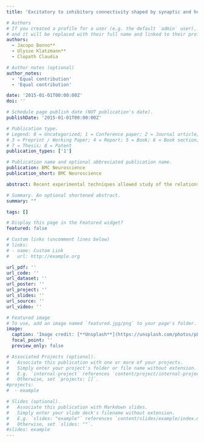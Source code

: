 ```yaml
---
title: 'Excitatory to inhibitory connectivity shaped by synaptic and homeostatic plasticity'

# Authors
# If you created a profile for a user (e.g. the default `admin` user), write the username (folder name) here
# and it will be replaced with their full name and linked to their profile.
authors:
  - Jacopo Bonno** 
  - Ulysse Klatzmann**
  - Clopath Claudia 

# Author notes (optional)
author_notes:
  - 'Equal contribution'
  - 'Equal contribution'

date: '2015-01-01T00:00:00Z'
doi: ''

# Schedule page publish date (NOT publication's date).
publishDate: '2015-01-01T00:00:00Z'

# Publication type.
# Legend: 0 = Uncategorized; 1 = Conference paper; 2 = Journal article;
# 3 = Preprint / Working Paper; 4 = Report; 5 = Book; 6 = Book section;
# 7 = Thesis; 8 = Patent
publication_types: ['1']

# Publication name and optional abbreviated publication name.
publication: BMC Neuroscience
publication_short: BMC Neuroscience

abstract: Recent experimental techniques allowed study of the relationship between neurons stimulus-preference and connectivity. In particular, in the layer II/III of primary visual cortex, it was shown that excitatory neurons with the same orientation preference have a high probability of being bidirectionally connected. However, the intracortical connectivity is only getting refined after eye-opening. We have recently hypothesized that this process is a result of experience-dependent plasticity, modelled by a Hebbian learning. In contrast to excitatory neurons, parvalbumin-expressing (PV) inhibitory cells are less input-specific: PV neurons receive excitatory inputs from neurons with different orientation preferences. In this work, we investigate the mechanism by which excitatory to inhibitory connections are formed (how) and their potential function (why) in a small recurrent network. We found that a model combining Hebbian learning with homeostatic plasticity, which allows PV neurons to spike at a high rate (i.e reproducing the fast-spiking intrinsic property of the cells), develops unspecific excitatory-to-inhibitory connections (Figure 1). We then tested the role of inhibition by simulating our model with and without inhibition after learning convergence. We found that inhibition ensures less fluctuation of the synaptic weights over time, hence stabilizes the network. We therefore propose that unspecific excitatory to PV connections can be a result of the intrinsic homeostatic property of PV neurons, and can allow the network to be more stable. 

# Summary. An optional shortened abstract.
summary: "" 

tags: []

# Display this page in the Featured widget?
featured: false

# Custom links (uncomment lines below)
# links:
# - name: Custom Link
#   url: http://example.org

url_pdf: ''
url_code: ''
url_dataset: ''
url_poster: ''
url_project: ''
url_slides: ''
url_source: ''
url_video: ''

# Featured image
# To use, add an image named `featured.jpg/png` to your page's folder.
image:
  caption: 'Image credit: [**Unsplash**](https://unsplash.com/photos/pLCdAaMFLTE)'
  focal_point: ''
  preview_only: false

# Associated Projects (optional).
#   Associate this publication with one or more of your projects.
#   Simply enter your project's folder or file name without extension.
#   E.g. `internal-project` references `content/project/internal-project/index.md`.
#   Otherwise, set `projects: []`.
#projects:
#  - example

# Slides (optional).
#   Associate this publication with Markdown slides.
#   Simply enter your slide deck's filename without extension.
#   E.g. `slides: "example"` references `content/slides/example/index.md`.
#   Otherwise, set `slides: ""`.
#slides: example
---
```

